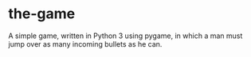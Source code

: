 # the-game
A simple game, written in Python 3 using pygame, in which a man must jump over as many incoming bullets as he can.
